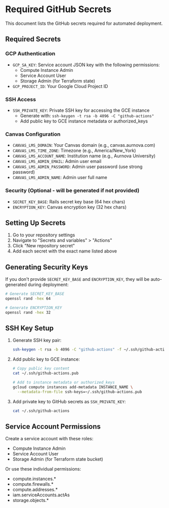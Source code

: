 # Required GitHub Secrets

This document lists the GitHub secrets required for automated deployment.

## Required Secrets

### GCP Authentication
- `GCP_SA_KEY`: Service account JSON key with the following permissions:
  - Compute Instance Admin
  - Service Account User
  - Storage Admin (for Terraform state)
- `GCP_PROJECT_ID`: Your Google Cloud Project ID

### SSH Access
- `SSH_PRIVATE_KEY`: Private SSH key for accessing the GCE instance
  - Generate with: `ssh-keygen -t rsa -b 4096 -C "github-actions"`
  - Add public key to GCE instance metadata or authorized_keys

### Canvas Configuration
- `CANVAS_LMS_DOMAIN`: Your Canvas domain (e.g., canvas.aurnova.com)
- `CANVAS_LMS_TIME_ZONE`: Timezone (e.g., America/New_York)
- `CANVAS_LMS_ACCOUNT_NAME`: Institution name (e.g., Aurnova University)
- `CANVAS_LMS_ADMIN_EMAIL`: Admin user email
- `CANVAS_LMS_ADMIN_PASSWORD`: Admin user password (use strong password)
- `CANVAS_LMS_ADMIN_NAME`: Admin user full name

### Security (Optional - will be generated if not provided)
- `SECRET_KEY_BASE`: Rails secret key base (64 hex chars)
- `ENCRYPTION_KEY`: Canvas encryption key (32 hex chars)

## Setting Up Secrets

1. Go to your repository settings
2. Navigate to "Secrets and variables" > "Actions"
3. Click "New repository secret"
4. Add each secret with the exact name listed above

## Generating Security Keys

If you don't provide `SECRET_KEY_BASE` and `ENCRYPTION_KEY`, they will be auto-generated during deployment:

```bash
# Generate SECRET_KEY_BASE
openssl rand -hex 64

# Generate ENCRYPTION_KEY  
openssl rand -hex 32
```

## SSH Key Setup

1. Generate SSH key pair:
   ```bash
   ssh-keygen -t rsa -b 4096 -C "github-actions" -f ~/.ssh/github-actions
   ```

2. Add public key to GCE instance:
   ```bash
   # Copy public key content
   cat ~/.ssh/github-actions.pub
   
   # Add to instance metadata or authorized_keys
   gcloud compute instances add-metadata INSTANCE_NAME \
     --metadata-from-file ssh-keys=~/.ssh/github-actions.pub
   ```

3. Add private key to GitHub secrets as `SSH_PRIVATE_KEY`:
   ```bash
   cat ~/.ssh/github-actions
   ```

## Service Account Permissions

Create a service account with these roles:
- Compute Instance Admin
- Service Account User  
- Storage Admin (for Terraform state bucket)

Or use these individual permissions:
- compute.instances.*
- compute.firewalls.*
- compute.addresses.*
- iam.serviceAccounts.actAs
- storage.objects.*